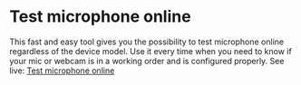 # Test microphone online
This fast and easy tool gives you the possibility to test microphone online regardless of the device model. Use it every time when you need to know if your mic or webcam is in a working order and is configured properly.
See live: [Test microphone online](http://toolster.net/mic_test)
